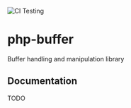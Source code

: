 ![CI Testing](https://github.com/makadev/php-buffer/workflows/CI%20Testing/badge.svg)

# php-buffer
Buffer handling and manipulation library

## Documentation

TODO
